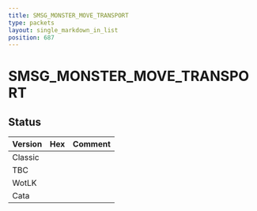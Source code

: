 ```yaml
---
title: SMSG_MONSTER_MOVE_TRANSPORT
type: packets
layout: single_markdown_in_list
position: 687
---
```


# SMSG_MONSTER_MOVE_TRANSPORT

## Status

Version | Hex | Comment
---------- | ---------- | ---------- 
Classic |  |  
TBC |  |  
WotLK |  |  
Cata |  |  
